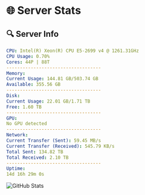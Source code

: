 # 🌐 Server Stats
## 🔍 Server Info
```yaml
CPU: Intel(R) Xeon(R) CPU E5-2699 v4 @ 1261.31GHz
CPU Usage: 0.70%
Cores: 44P | 88T
-----------------------------------
Memory:
Current Usage: 144.81 GB/503.74 GB
Available: 355.56 GB
-----------------------------------
Disk:
Current Usage: 22.01 GB/1.71 TB
Free: 1.60 TB
-----------------------------------
GPU:
No GPU detected
-----------------------------------
Network:
Current Transfer (Sent): 59.45 MB/s
Current Transfer (Received): 545.79 KB/s
Total Sent: 134.82 TB
Total Received: 2.10 TB
-----------------------------------
Uptime:
14d 16h 29m 0s
```
![GitHub Stats](https://img.shields.io/badge/Updated-2025-02-22_15:12:18-blue)